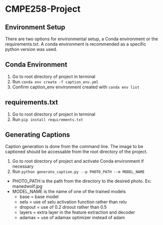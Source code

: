 # CMPE258-Project

## Environment Setup

There are two options for environmental setup, a Conda environment or the requirements.txt. A conda environment is recommended as a specific python version was used.  

## Conda Environment

1. Go to root directory of project in terminal
2. Run `conda env create -f caption_env.yml`
3. Confirm caption_env environment created with `conda env list`

## requirements.txt

1. Go to root directory of project in terminal
2. Run `pip install requirements.txt`

## Generating Captions

Caption generation is done from the command line. The image to be captioned should be accessable from the root directory of the project. 

1. Go to root directory of project and activate Conda environment if necessary
2. Run `python generate_caption.py --p PHOTO_PATH --m MODEL_NAME`
  - PHOTO_PATH is the path from the directory to the desired photo. Ex: manedwolf.jpg
  - MODEL_NAME is the name of one of the trained models
    - base = base  model
    - selu = use of selu activation function rather than relu
    - dropout = use of 0.2 droout rather than 0.5
    - layers = extra layer in the feature extraction and decoder
    - adamax = use of adamax optimizer instead of adam
